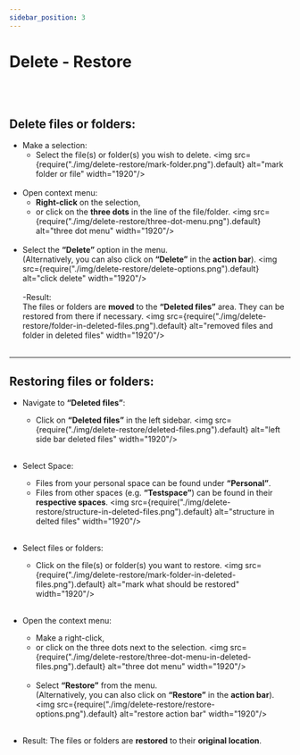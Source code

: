 ```yaml
---
sidebar_position: 3
---
```


# Delete - Restore
<br/><br/>

## Delete files or folders:

- Make a selection:
    - Select the file(s) or folder(s) you wish to delete.
<img src={require("./img/delete-restore/mark-folder.png").default} alt="mark folder or file" width="1920"/>
<br/><br/>
- Open context menu:
    - **Right-click** on the selection, 
    - or click on the **three dots** in the line of the file/folder.
<img src={require("./img/delete-restore/three-dot-menu.png").default} alt="three dot menu" width="1920"/>
<br/><br/>
- Select the **“Delete”** option in the menu.<br/>
(Alternatively, you can also click on **“Delete”** in the **action bar**).
<img src={require("./img/delete-restore/delete-options.png").default} alt="click delete" width="1920"/>
<br/><br/>
-Result:<br/>
The files or folders are **moved** to the **“Deleted files”** area. They can be restored from there if necessary.
<img src={require("./img/delete-restore/folder-in-deleted-files.png").default} alt="removed files and folder in deleted files" width="1920"/>
<br/><br/>

---

## Restoring files or folders:

- Navigate to **“Deleted files”**:
    - Click on **“Deleted files”** in the left sidebar.
<img src={require("./img/delete-restore/deleted-files.png").default} alt="left side bar deleted files" width="1920"/>
<br/><br/>
- Select Space:
    - Files from your personal space can be found under **“Personal”**.
    - Files from other spaces (e.g. **“Testspace”**) can be found in their **respective spaces**.
<img src={require("./img/delete-restore/structure-in-deleted-files.png").default} alt="structure in delted files" width="1920"/>
<br/><br/>
- Select files or folders:
    - Click on the file(s) or folder(s) you want to restore.
<img src={require("./img/delete-restore/mark-folder-in-deleted-files.png").default} alt="mark what should be restored" width="1920"/>
<br/><br/>
- Open the context menu:
    - Make a right-click,
    - or click on the three dots next to the selection.
    <img src={require("./img/delete-restore/three-dot-menu-in-deleted-files.png").default} alt="three dot menu" width="1920"/>
    <br/><br/>
    - Select **“Restore”** from the menu.<br/>
    (Alternatively, you can also click on **“Restore”** in the **action bar**).
    <img src={require("./img/delete-restore/restore-options.png").default} alt="restore action bar" width="1920"/>
<br/><br/>

- Result:
The files or folders are **restored** to their **original location**.